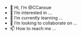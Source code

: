 - 👋 Hi, I’m @CCanxue
- 👀 I’m interested in ...
- 🌱 I’m currently learning ...
- 💞️ I’m looking to collaborate on ...
- 📫 How to reach me ...

<!---
CCanxue/CCanxue is a ✨ special ✨ repository because its `README.md` (this file) appears on your GitHub profile.

